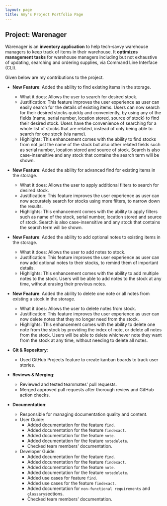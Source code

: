```yaml
---
layout: page
title: Amy's Project Portfolio Page
---
```


## Project: Warenager

Warenager is an **inventory application** to help tech-savvy warehouse managers to keep track of items in their warehouse.
It **optimizes management tasks** for warehouse managers including but not exhaustive of updating,
searching and ordering supplies, via Command Line Interface (CLI).

Given below are my contributions to the project.

* **New Feature**: Added the ability to find existing items in the storage.
  * What it does: Allows the user to search for desired stock.
  * Justification: This feature improves the user experience as user can easily search for the details of
  existing items. Users can now search for their desired stocks quickly and conveniently,
  by using any of the fields (name, serial number, location stored, source of stock) to find
  their desired stock. Users have the convenience of searching for a whole list of stocks that are related,
  instead of only being able to search for one stock (via name).
  * Highlights: This enhancement comes with the ability to find stocks from not just the name of the stock
  but also other related fields such as serial number, location stored and source of stock.
  Search is also case-insensitive and any stock that contains the search term will be shown.

* **New Feature**: Added the ability for advanced find for existing items in the storage.
  * What it does: Allows the user to apply additional filters to search for desired stock.
  * Justification: This feature improves the user experience as user can now accurately search
  for stocks using more filters, to narrow down the results.
  * Highlights: This enhancement comes with the ability to apply filters such as name of the stock,
  serial number, location stored and source of stock.
  Search is also case-insensitive and any stock that contains the search term will be shown.
  
* **New Feature**: Added the ability to add optional notes to existing items in the storage.
  * What it does: Allows the user to add notes to stock.
  * Justification: This feature improves the user experience as user can now add optional notes
  to their stocks, to remind them of important details.
  * Highlights: This enhancement comes with the ability to add multiple notes to the stock.
  Users will be able to add notes to the stock at any time, without erasing their previous notes.

* **New Feature**: Added the ability to delete one note or all notes from existing a stock in the storage.
  * What it does: Allows the user to delete notes from stock.
  * Justification: This feature improves the user experience as user can now delete notes that they
  no longer need from the stock.
  * Highlights: This enhancement comes with the ability to delete one note from the stock by providing
  the index of note, or delete all notes from the stock.
  Users will be able to delete whichever note they want from the stock at any time,
  without needing to delete all notes.

* **Git & Repository**:
  * Used GitHub Projects feature to create kanban boards to track user stories.

* **Reviews & Merging**:
  * Reviewed and tested teammates' pull requests.
  * Merged approved pull requests after thorough review and GitHub action checks.

* **Documentation**:
  * Responsible for managing documentation quality and content.
  * User Guide:
    * Added documentation for the feature `find`.
    * Added documentation for the feature `findexact`.
    * Added documentation for the feature `note`.
    * Added documentation for the feature `notedelete`.
    * Checked team members' documentation.
  * Developer Guide:
    * Added documentation for the feature `find`.
    * Added documentation for the feature `findexact`.
    * Added documentation for the feature `note`.
    * Added documentation for the feature `notedelete`.
    * Added use cases for feature `find`.
    * Added use cases for the feature `findexact`.
    * Added documentation for `non-functional requirements` and `glossary`sections.
    * Checked team members' documentation.

